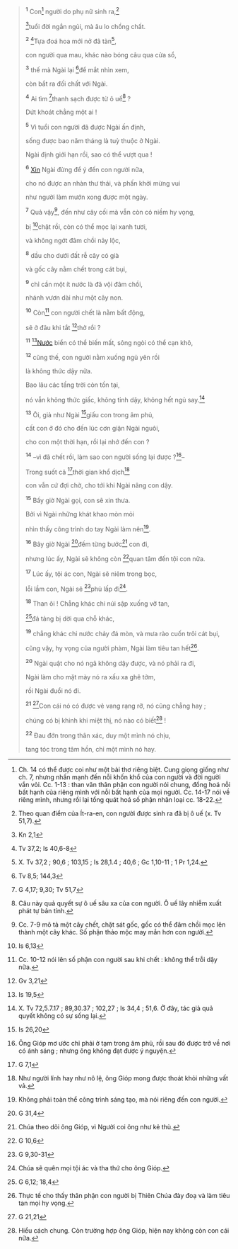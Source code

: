 > <sup><b>1</b></sup> Con[^1-cb715274-d520-4c59-acb2-55e08c6acdf8] người do phụ nữ sinh ra,[^2-cb715274-d520-4c59-acb2-55e08c6acdf8]
>
> [^1@-cb715274-d520-4c59-acb2-55e08c6acdf8]tuổi đời ngắn ngủi, mà âu lo chồng chất.
>
> <sup><b>2</b></sup> [^2@-cb715274-d520-4c59-acb2-55e08c6acdf8]Tựa đoá hoa mới nở đã tàn[^3-cb715274-d520-4c59-acb2-55e08c6acdf8],
>
> con người qua mau, khác nào bóng câu qua cửa sổ,
>
> <sup><b>3</b></sup> thế mà Ngài lại [^3@-cb715274-d520-4c59-acb2-55e08c6acdf8]để mắt nhìn xem,
>
> còn bắt ra đối chất với Ngài.
>
> <sup><b>4</b></sup> Ai tìm [^4@-cb715274-d520-4c59-acb2-55e08c6acdf8]thanh sạch được từ ô uế[^4-cb715274-d520-4c59-acb2-55e08c6acdf8] ?
>
> Dứt khoát chẳng một ai !
>
> <sup><b>5</b></sup> Vì tuổi con người đã được Ngài ấn định,
>
> sống được bao năm tháng là tuỳ thuộc ở Ngài.
>
> Ngài định giới hạn rồi, sao có thể vượt qua !
>
> <sup><b>6</b></sup> [Xin]() Ngài đừng để ý đến con người nữa,
>
> cho nó được an nhàn thư thái, và phấn khởi mừng vui
>
> như người làm mướn xong được một ngày.
>
> <sup><b>7</b></sup> Quả vậy[^5-cb715274-d520-4c59-acb2-55e08c6acdf8], đến như cây cối mà vẫn còn có niềm hy vọng,
>
> bị [^5@-cb715274-d520-4c59-acb2-55e08c6acdf8]chặt rồi, còn có thể mọc lại xanh tươi,
>
> và không ngớt đâm chồi nảy lộc,
>
> <sup><b>8</b></sup> dầu cho dưới đất rễ cây có già
>
> và gốc cây nằm chết trong cát bụi,
>
> <sup><b>9</b></sup> chỉ cần một ít nước là đã vội đâm chồi,
>
> nhánh vươn dài như một cây non.
>
> <sup><b>10</b></sup> Còn[^6-cb715274-d520-4c59-acb2-55e08c6acdf8] con người chết là nằm bất động,
>
> sẽ ở đâu khi tắt [^6@-cb715274-d520-4c59-acb2-55e08c6acdf8]thở rồi ?
>
> <sup><b>11</b></sup> [^7@-cb715274-d520-4c59-acb2-55e08c6acdf8][Nước]() biển có thể biến mất, sông ngòi có thể cạn khô,
>
> <sup><b>12</b></sup> cũng thế, con người nằm xuống ngủ yên rồi
>
> là không thức dậy nữa.
>
> Bao lâu các tầng trời còn tồn tại,
>
> nó vẫn không thức giấc, không tỉnh dậy, không hết ngủ say.[^7-cb715274-d520-4c59-acb2-55e08c6acdf8]
>
> <sup><b>13</b></sup> Ôi, giả như Ngài [^8@-cb715274-d520-4c59-acb2-55e08c6acdf8]giấu con trong âm phủ,
>
> cất con ở đó cho đến lúc cơn giận Ngài nguôi,
>
> cho con một thời hạn, rồi lại nhớ đến con ?
>
> <sup><b>14</b></sup> –vì đã chết rồi, làm sao con người sống lại được ?[^8-cb715274-d520-4c59-acb2-55e08c6acdf8]–
>
> Trong suốt cả [^9@-cb715274-d520-4c59-acb2-55e08c6acdf8]thời gian khổ dịch[^9-cb715274-d520-4c59-acb2-55e08c6acdf8]
>
> con vẫn cứ đợi chờ, cho tới khi Ngài nâng con dậy.
>
> <sup><b>15</b></sup> Bấy giờ Ngài gọi, con sẽ xin thưa.
>
> Bởi vì Ngài những khát khao mòn mỏi
>
> nhìn thấy công trình do tay Ngài làm nên[^10-cb715274-d520-4c59-acb2-55e08c6acdf8].
>
> <sup><b>16</b></sup> Bây giờ Ngài [^10@-cb715274-d520-4c59-acb2-55e08c6acdf8]đếm từng bước[^11-cb715274-d520-4c59-acb2-55e08c6acdf8] con đi,
>
> nhưng lúc ấy, Ngài sẽ không còn [^11@-cb715274-d520-4c59-acb2-55e08c6acdf8]quan tâm đến tội con nữa.
>
> <sup><b>17</b></sup> Lúc ấy, tội ác con, Ngài sẽ niêm trong bọc,
>
> lỗi lầm con, Ngài sẽ [^12@-cb715274-d520-4c59-acb2-55e08c6acdf8]phủ lấp đi[^12-cb715274-d520-4c59-acb2-55e08c6acdf8].
>
> <sup><b>18</b></sup> Than ôi ! Chẳng khác chi núi sập xuống vỡ tan,
>
> [^13@-cb715274-d520-4c59-acb2-55e08c6acdf8]đá tảng bị dời qua chỗ khác,
>
> <sup><b>19</b></sup> chẳng khác chi nước chảy đá mòn, và mưa rào cuốn trôi cát bụi,
>
> cũng vậy, hy vọng của người phàm, Ngài làm tiêu tan hết[^13-cb715274-d520-4c59-acb2-55e08c6acdf8].
>
> <sup><b>20</b></sup> Ngài quật cho nó ngã không dậy được, và nó phải ra đi,
>
> Ngài làm cho mặt mày nó ra xấu xa ghê tởm,
>
> rồi Ngài đuổi nó đi.
>
> <sup><b>21</b></sup> [^14@-cb715274-d520-4c59-acb2-55e08c6acdf8]Con cái nó có được vẻ vang rạng rỡ, nó cũng chẳng hay ;
>
> chúng có bị khinh khi miệt thị, nó nào có biết[^14-cb715274-d520-4c59-acb2-55e08c6acdf8] !
>
> <sup><b>22</b></sup> Đau đớn trong thân xác, duy một mình nó chịu,
>
> tang tóc trong tâm hồn, chỉ một mình nó hay.

[^1-cb715274-d520-4c59-acb2-55e08c6acdf8]: Ch. 14 có thể được coi như một bài thơ riêng biệt. Cung giọng giống như ch. 7, nhưng nhấn mạnh đến nỗi khốn khổ của con người và đời người vắn vỏi. Cc. 1-13 : than vãn thân phận con người nói chung, đồng hoá nỗi bất hạnh của riêng mình với nỗi bất hạnh của mọi người. Cc. 14-17 nói về riêng mình, nhưng rồi lại tổng quát hoá số phận nhân loại cc. 18-22.

[^2-cb715274-d520-4c59-acb2-55e08c6acdf8]: Theo quan điểm của Ít-ra-en, con người được sinh ra đã bị ô uế (x. Tv 51,7).

[^3-cb715274-d520-4c59-acb2-55e08c6acdf8]: X. Tv 37,2 ; 90,6 ; 103,15 ; Is 28,1.4 ; 40,6 ; Gc 1,10-11 ; 1 Pr 1,24.

[^4-cb715274-d520-4c59-acb2-55e08c6acdf8]: Câu này quả quyết sự ô uế sâu xa của con người. Ô uế lây nhiễm xuất phát tự bản tính.

[^5-cb715274-d520-4c59-acb2-55e08c6acdf8]: Cc. 7-9 mô tả một cây chết, chặt sát gốc, gốc có thể đâm chồi mọc lên thành một cây khác. Số phận thảo mộc may mắn hơn con người.

[^6-cb715274-d520-4c59-acb2-55e08c6acdf8]: Cc. 10-12 nói lên số phận con người sau khi chết : không thể trỗi dậy nữa.

[^7-cb715274-d520-4c59-acb2-55e08c6acdf8]: X. Tv 72,5.7.17 ; 89,30.37 ; 102,27 ; Is 34,4 ; 51,6. Ở đây, tác giả quả quyết không có sự sống lại.

[^8-cb715274-d520-4c59-acb2-55e08c6acdf8]: Ông Gióp mơ ước chỉ phải ở tạm trong âm phủ, rồi sau đó được trở về nơi có ánh sáng ; nhưng ông không đạt được ý nguyện.

[^9-cb715274-d520-4c59-acb2-55e08c6acdf8]: Như người lính hay như nô lệ, ông Gióp mong được thoát khỏi những vất vả.

[^10-cb715274-d520-4c59-acb2-55e08c6acdf8]: Không phải toàn thể công trình sáng tạo, mà nói riêng đến con người.

[^11-cb715274-d520-4c59-acb2-55e08c6acdf8]: Chúa theo dõi ông Gióp, vì Người coi ông như kẻ thù.

[^12-cb715274-d520-4c59-acb2-55e08c6acdf8]: Chúa sẽ quên mọi tội ác và tha thứ cho ông Gióp.

[^13-cb715274-d520-4c59-acb2-55e08c6acdf8]: Thực tế cho thấy thân phận con người bị Thiên Chúa đày đoạ và làm tiêu tan mọi hy vọng.

[^14-cb715274-d520-4c59-acb2-55e08c6acdf8]: Hiểu cách chung. Còn trường hợp ông Gióp, hiện nay không còn con cái nữa.

[^1@-cb715274-d520-4c59-acb2-55e08c6acdf8]: Kn 2,1

[^2@-cb715274-d520-4c59-acb2-55e08c6acdf8]: Tv 37,2; Is 40,6-8

[^3@-cb715274-d520-4c59-acb2-55e08c6acdf8]: Tv 8,5; 144,3

[^4@-cb715274-d520-4c59-acb2-55e08c6acdf8]: G 4,17; 9,30; Tv 51,7

[^5@-cb715274-d520-4c59-acb2-55e08c6acdf8]: Is 6,13

[^6@-cb715274-d520-4c59-acb2-55e08c6acdf8]: Gv 3,21

[^7@-cb715274-d520-4c59-acb2-55e08c6acdf8]: Is 19,5

[^8@-cb715274-d520-4c59-acb2-55e08c6acdf8]: Is 26,20

[^9@-cb715274-d520-4c59-acb2-55e08c6acdf8]: G 7,1

[^10@-cb715274-d520-4c59-acb2-55e08c6acdf8]: G 31,4

[^11@-cb715274-d520-4c59-acb2-55e08c6acdf8]: G 10,6

[^12@-cb715274-d520-4c59-acb2-55e08c6acdf8]: G 9,30-31

[^13@-cb715274-d520-4c59-acb2-55e08c6acdf8]: G 6,12; 18,4

[^14@-cb715274-d520-4c59-acb2-55e08c6acdf8]: G 21,21
